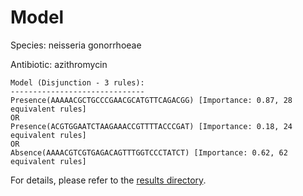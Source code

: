 
# Model

Species: neisseria gonorrhoeae

Antibiotic: azithromycin

```
Model (Disjunction - 3 rules):
------------------------------
Presence(AAAAACGCTGCCCGAACGCATGTTCAGACGG) [Importance: 0.87, 28 equivalent rules]
OR
Presence(ACGTGGAATCTAAGAAACCGTTTTACCCGAT) [Importance: 0.18, 24 equivalent rules]
OR
Absence(AAAACGTCGTGAGACAGTTTGGTCCCTATCT) [Importance: 0.62, 62 equivalent rules]

```

For details, please refer to the [results directory](../../../../../results/scm_b/neisseria+gonorrhoeae/azithromycin/repeat_0/).

